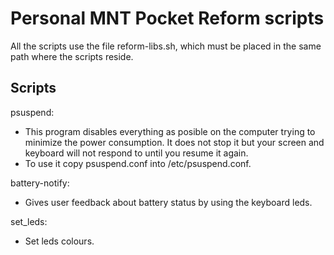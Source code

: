 # Personal MNT Pocket Reform scripts

All the scripts use the file reform-libs.sh, which must be placed in the same path where the scripts reside.

## Scripts

psuspend:

- This program disables everything as posible on the computer trying to minimize the power consumption. It does not
  stop it but your screen and keyboard will not respond to until you resume it again.
- To use it copy psuspend.conf into /etc/psuspend.conf.

battery-notify:

- Gives user feedback about battery status by using the keyboard leds.

set_leds:

- Set leds colours.
